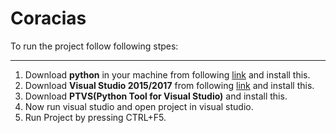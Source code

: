 # Coracias

To run the project follow following stpes:
***
1. Download **python** in your machine from following [link](https://www.python.org/downloads/) and install this.
2. Download **Visual Studio 2015/2017** from following [link](https://www.visualstudio.com/downloads/) and install this.
3. Download **PTVS(Python Tool for Visual Studio)** and install this.
4. Now run visual studio and open project in visual studio.
5. Run Project by pressing CTRL+F5.
